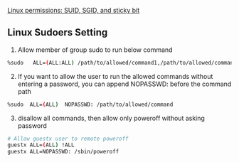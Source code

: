 [Linux permissions: SUID, SGID, and sticky bit](https://www.redhat.com/sysadmin/suid-sgid-sticky-bit)

## Linux Sudoers Setting
1. Allow member of group sudo to run below command
```bash
%sudo   ALL=(ALL:ALL) /path/to/allowed/command1,/path/to/allowed/command2
```
2.  If you want to allow the user to run the allowed commands without entering a password, you can append NOPASSWD: before the command path
```bash
%sudo  ALL=(ALL)  NOPASSWD: /path/to/allowed/command
```
3. disallow all commands, then allow only poweroff without asking password
```bash
# Allow guestx user to remote poweroff
guestx ALL=(ALL) !ALL
guestx ALL=NOPASSWD: /sbin/poweroff
```
